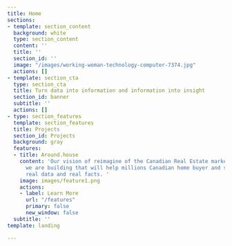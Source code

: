 ```yaml
---
title: Home
sections:
- template: section_content
  background: white
  type: section_content
  content: ''
  title: ''
  section_id: ''
  image: "/images/working-woman-technology-computer-7374.jpg"
  actions: []
- template: section_cta
  type: section_cta
  title: Turn data into information and information into insight
  section_id: banner
  subtitle: ''
  actions: []
- type: section_features
  template: section_features
  title: Projects
  section_id: Projects
  background: gray
  features:
  - title: Around.house
    content: 'Our vision of reimagine of the Canadian Real Estate market. A tool that
      we are building that will help millions Canadian home buyer and seller with
      real data and real facts. '
    image: images/feature1.png
    actions:
    - label: Learn More
      url: "/features"
      primary: false
      new_window: false
  subtitle: ''
template: landing

---
```

